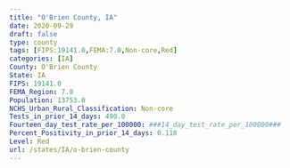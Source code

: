 ```yaml
---
title: "O'Brien County, IA"
date: 2020-09-29
draft: false
type: county
tags: [FIPS:19141.0,FEMA:7.0,Non-core,Red]
categories: [IA]
County: O'Brien County
State: IA
FIPS: 19141.0
FEMA_Region: 7.0
Population: 13753.0
NCHS_Urban_Rural_Classification: Non-core
Tests_in_prior_14_days: 490.0
Fourteen_day_test_rate_per_100000: ###14_day_test_rate_per_100000###
Percent_Positivity_in_prior_14_days: 0.118
Level: Red
url: /states/IA/o-brien-county
---
```



